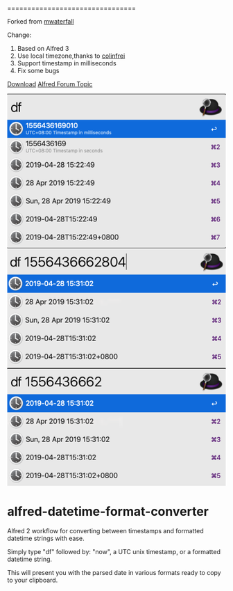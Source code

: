 
================================

Forked from [mwaterfall](https://github.com/mwaterfall/alfred-datetime-format-converter)

Change:

1. Based on Alfred 3
2. Use local timezone,thanks to [colinfrei](https://gist.github.com/colinfrei/ed0b34d2026092297456cceae5674977)
3. Support timestamp in milliseconds
4. Fix some bugs

[Download](https://github.com/ACBingo/alfred-datetime-format-converter/blob/master/download/Datetime%20Format%20Converter.alfredworkflow)
[Alfred Forum Topic](http://www.alfredforum.com/topic/1558-datetime-format-converter-convert-between-unix-timestamps-and-datetime-strings/)

![Screenshot](download/1.png)
![Screenshot](download/2.png)
![Screenshot](download/3.png)

alfred-datetime-format-converter
================================

Alfred 2 workflow for converting between timestamps and formatted datetime strings with ease.

Simply type "df" followed by: "now", a UTC unix timestamp, or a formatted datetime string.

This will present you with the parsed date in various formats ready to copy to your clipboard.



